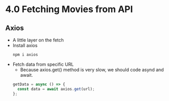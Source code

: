 # 4.0 Fetching Movies from API

## Axios

- A little layer on the fetch
- Install axios
  ```zsh
  npm i axios
  ```
- Fetch data from specific URL
  - Because axios.get() method is very slow, we should code asynd and await.
  ```js
  getData = async () => {
    const data = await axios.get(url);
  };
  ```
